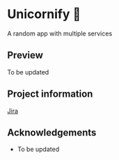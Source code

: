 
# Unicornify 🦄

A random app with multiple services


## Preview

To be updated

## Project information
[Jira](https://psociety.atlassian.net/jira/software/projects/PS/boards/1)


## Acknowledgements

 - To be updated
